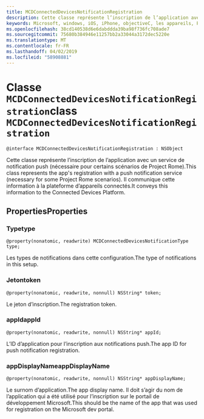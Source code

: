 ```yaml
---
title: MCDConnectedDevicesNotificationRegistration
description: Cette classe représente l’inscription de l’application avec un service de notification push (nécessaire pour certains scénarios de Project Rome).
keywords: Microsoft, windows, iOS, iPhone, objectiveC, les appareils, Project Rome connectés
ms.openlocfilehash: 38cd140538d6e6dabddda39ba98f736fc708ade7
ms.sourcegitcommit: 75680b384946e11257bb2a33044a3172dec5220e
ms.translationtype: MT
ms.contentlocale: fr-FR
ms.lasthandoff: 04/02/2019
ms.locfileid: "58908881"
---
```

# <a name="class-mcdconnecteddevicesnotificationregistration"></a><span data-ttu-id="8022e-104">Classe `MCDConnectedDevicesNotificationRegistration`</span><span class="sxs-lookup"><span data-stu-id="8022e-104">class `MCDConnectedDevicesNotificationRegistration`</span></span> 

```
@interface MCDConnectedDevicesNotificationRegistration : NSObject
```  
 <span data-ttu-id="8022e-105">Cette classe représente l’inscription de l’application avec un service de notification push (nécessaire pour certains scénarios de Project Rome).</span><span class="sxs-lookup"><span data-stu-id="8022e-105">This class represents the app's registration with a push notification service (necessary for some Project Rome scenarios).</span></span> <span data-ttu-id="8022e-106">Il communique cette information à la plateforme d’appareils connectés.</span><span class="sxs-lookup"><span data-stu-id="8022e-106">It conveys this information to the Connected Devices Platform.</span></span>

## <a name="properties"></a><span data-ttu-id="8022e-107">Properties</span><span class="sxs-lookup"><span data-stu-id="8022e-107">Properties</span></span>

### <a name="type"></a><span data-ttu-id="8022e-108">Type</span><span class="sxs-lookup"><span data-stu-id="8022e-108">type</span></span>
`@property(nonatomic, readwrite) MCDConnectedDevicesNotificationType type;`

<span data-ttu-id="8022e-109">Les types de notifications dans cette configuration.</span><span class="sxs-lookup"><span data-stu-id="8022e-109">The type of notifications in this setup.</span></span>

### <a name="token"></a><span data-ttu-id="8022e-110">Jeton</span><span class="sxs-lookup"><span data-stu-id="8022e-110">token</span></span>
`@property(nonatomic, readwrite, nonnull) NSString* token;`

<span data-ttu-id="8022e-111">Le jeton d’inscription.</span><span class="sxs-lookup"><span data-stu-id="8022e-111">The registration token.</span></span>

### <a name="appid"></a><span data-ttu-id="8022e-112">appId</span><span class="sxs-lookup"><span data-stu-id="8022e-112">appId</span></span>
`@property(nonatomic, readwrite, nonnull) NSString* appId;`

<span data-ttu-id="8022e-113">L’ID d’application pour l’inscription aux notifications push.</span><span class="sxs-lookup"><span data-stu-id="8022e-113">The app ID for push notification registration.</span></span>

### <a name="appdisplayname"></a><span data-ttu-id="8022e-114">appDisplayName</span><span class="sxs-lookup"><span data-stu-id="8022e-114">appDisplayName</span></span>
`@property(nonatomic, readwrite, nonnull) NSString* appDisplayName;`

<span data-ttu-id="8022e-115">Le surnom d’application.</span><span class="sxs-lookup"><span data-stu-id="8022e-115">The app display name.</span></span> <span data-ttu-id="8022e-116">Il doit s’agir du nom de l’application qui a été utilisé pour l’inscription sur le portail de développement Microsoft.</span><span class="sxs-lookup"><span data-stu-id="8022e-116">This should be the name of the app that was used for registration on the Microsoft dev portal.</span></span>